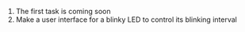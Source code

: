 1. The first task is coming soon
2. Make a user interface for a blinky LED to control its blinking interval





